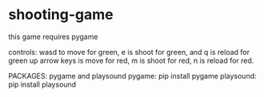 # shooting-game

this game requires pygame

controls: wasd to move for green, e is shoot for green, and q is reload for green
up arrow keys is move for red, m is shoot for red, n is reload for red.

PACKAGES: pygame and playsound
pygame: pip install pygame
playsound: pip install playsound
